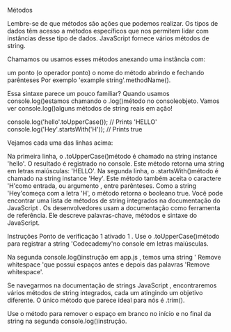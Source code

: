 Métodos

Lembre-se de que métodos são ações que podemos realizar. Os tipos de dados têm acesso a métodos específicos que nos permitem lidar com instâncias desse tipo de dados. JavaScript fornece vários métodos de string.

Chamamos ou usamos esses métodos anexando uma instância com:

um ponto (o operador ponto)
o nome do método
abrindo e fechando parênteses
Por exemplo 'example string'.methodName().

Essa sintaxe parece um pouco familiar? Quando usamos console.log()estamos chamando o .log()método no consoleobjeto. Vamos ver console.log()alguns métodos de string reais em ação!

console.log('hello'.toUpperCase()); // Prints 'HELLO'
console.log('Hey'.startsWith('H')); // Prints true

Vejamos cada uma das linhas acima:

Na primeira linha, o .toUpperCase()método é chamado na string instance 'hello'. O resultado é registrado no console. Este método retorna uma string em letras maiúsculas: 'HELLO'.
Na segunda linha, o .startsWith()método é chamado na string instance 'Hey'. Este método também aceita o caractere 'H'como entrada, ou argumento , entre parênteses. Como a string 'Hey'começa com a letra 'H', o método retorna o booleano true.
Você pode encontrar uma lista de métodos de string integrados na documentação do JavaScript . Os desenvolvedores usam a documentação como ferramenta de referência. Ele descreve palavras-chave, métodos e sintaxe do JavaScript.

Instruções
Ponto de verificação 1 ativado
1 .
Use o .toUpperCase()método para registrar a string 'Codecademy'no console em letras maiúsculas.

Na segunda console.log()instrução em app.js , temos uma string ' Remove whitespace 'que possui espaços antes e depois das palavras 'Remove whitespace'.

Se navegarmos na documentação de strings JavaScript , encontraremos vários métodos de string integrados, cada um atingindo um objetivo diferente. O único método que parece ideal para nós é .trim().

Use o método para remover o espaço em branco no início e no final da string na segunda console.log()instrução.